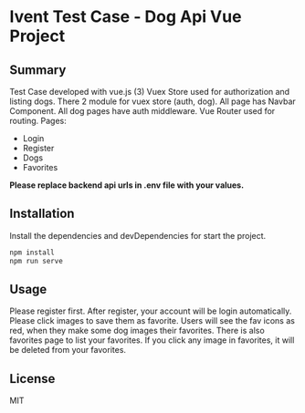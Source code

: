 # Ivent Test Case - Dog Api Vue Project
## Summary

Test Case developed with vue.js (3)
Vuex Store used for authorization and listing dogs.
There 2 module for vuex store (auth, dog).
All page has Navbar Component.
All dog pages have auth middleware.
Vue Router used for routing.
Pages:
- Login
- Register
- Dogs
- Favorites

**Please replace backend api urls in .env file with your values.**

## Installation

Install the dependencies and devDependencies for start the project.
```sh
npm install
npm run serve
```

## Usage

Please register first.
After register, your account will be login automatically.
Please click images to save them as favorite.
Users will see the fav icons as red, when they make some dog images their favorites.
There is also favorites page to list your favorites.
If you click any image in favorites, it will be deleted from your favorites.


## License

MIT
